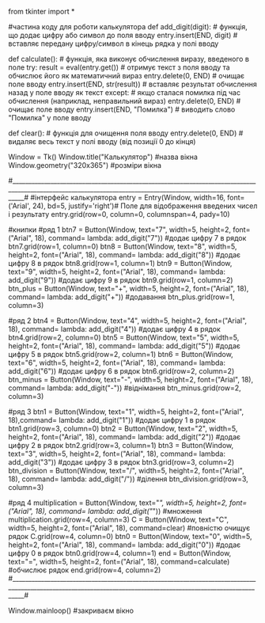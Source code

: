 from  tkinter import *

#частина коду для роботи калькулятора
def add_digit(digit):  # функція, що додає цифру або символ до поля вводу
    entry.insert(END, digit)  # вставляє передану цифру/символ в кінець рядка у полі вводу

def calculate():  # функція, яка виконує обчислення виразу, введеного в поле
    try:
        result = eval(entry.get())  # отримує текст з поля вводу та обчислює його як математичний вираз
        entry.delete(0, END)  # очищає поле вводу
        entry.insert(END, str(result))  # вставляє результат обчислення назад у поле вводу як текст
    except:  # якщо сталася помилка під час обчислення (наприклад, неправильний вираз)
        entry.delete(0, END)  # очищає поле вводу
        entry.insert(END, "Помилка")  # виводить слово "Помилка" у поле вводу

def clear():  # функція для очищення поля вводу
    entry.delete(0, END)  # видаляє весь текст у полі вводу (від позиції 0 до кінця)

Window = Tk()
Window.title("Калькулятор") #назва вікна 
Window.geometry("320x365") #розміри вікна

#________________________________________________________________________________________________________________________________________________________________#
#інтерфейс калькулятора
entry = Entry(Window, width=16, font=('Arial', 24), bd=5, justify='right')# Поле для відображення введених чисел і результату
entry.grid(row=0, column=0, columnspan=4, pady=10)

#книпки
#ряд 1
btn7 = Button(Window, text="7", width=5, height=2, font=("Arial", 18), command= lambda: add_digit("7")) #додає цифру 7 в рядок
btn7.grid(row=1, column=0)
btn8 = Button(Window, text="8", width=5, height=2, font=("Arial", 18), command= lambda: add_digit("8")) #додає цифру 8 в рядок
btn8.grid(row=1, column=1)
btn9 = Button(Window, text="9", width=5, height=2, font=("Arial", 18), command= lambda: add_digit("9")) #додає цифру 9 в рядок
btn9.grid(row=1, column=2)
btn_plus = Button(Window, text="+", width=5, height=2, font=("Arial", 18), command= lambda: add_digit("+")) #додавання
btn_plus.grid(row=1, column=3)

#ряд 2
btn4 = Button(Window, text="4", width=5, height=2, font=("Arial", 18), command= lambda: add_digit("4")) #додає цифру 4 в рядок
btn4.grid(row=2, column=0)
btn5 = Button(Window, text="5", width=5, height=2, font=("Arial", 18), command= lambda: add_digit("5")) #додає цифру 5 в рядок
btn5.grid(row=2, column=1)
btn6 = Button(Window, text="6", width=5, height=2, font=("Arial", 18), command= lambda: add_digit("6")) #додає цифру 6 в рядок
btn6.grid(row=2, column=2)
btn_minus = Button(Window, text="-", width=5, height=2, font=("Arial", 18), command= lambda: add_digit("-")) #віднімання
btn_minus.grid(row=2, column=3)

#ряд 3 
btn1 = Button(Window, text="1", width=5, height=2, font=("Arial", 18),command= lambda: add_digit("1")) #додає цифру 1 в рядок
btn1.grid(row=3, column=0)
btn2 = Button(Window, text="2", width=5, height=2, font=("Arial", 18), command= lambda: add_digit("2")) #додає цифру 2 в рядок
btn2.grid(row=3, column=1)
btn3 = Button(Window, text="3", width=5, height=2, font=("Arial", 18), command= lambda: add_digit("3")) #додає цифру 3 в рядок
btn3.grid(row=3, column=2)
btn_division = Button(Window, text="/", width=5, height=2, font=("Arial", 18), command= lambda: add_digit("/")) #ділення
btn_division.grid(row=3, column=3)

#ряд 4
multiplication = Button(Window, text="*", width=5, height=2, font=("Arial", 18), command= lambda: add_digit("*")) #множення
multiplication.grid(row=4, column=3)
C = Button(Window, text="C", width=5, height=2, font=("Arial", 18), command=clear) #повністю очищує рядок
C.grid(row=4, column=0)
btn0 = Button(Window, text="0", width=5, height=2, font=("Arial", 18), command= lambda: add_digit("0")) #додає цифру 0 в рядок
btn0.grid(row=4, column=1)
end = Button(Window, text="=", width=5, height=2, font=("Arial", 18), command=calculate) #обчислює рядок
end.grid(row=4, column=2)
#________________________________________________________________________________________________________________________________________________________________#

Window.mainloop() #закриваєм вікно
